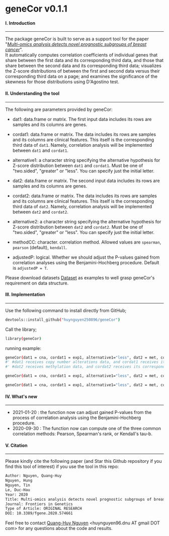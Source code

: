 # geneCor v0.1.1
#### I. Introduction
---
The package geneCor is built to serve as a support tool for the paper "*[Multi-omics analysis detects novel prognostic subgroups of breast cancer](https://www.frontiersin.org/articles/10.3389/fgene.2020.574661/full?utm_source=F-NTF&utm_medium=EMLX&utm_campaign=PRD_FEOPS_20170000_ARTICLE#F5)*". </br> It automatically computes correlation coefficients of individual genes that share between the first data and its corresponding third data, and those that share between the second data and its corresponding third data; visualizes the Z-score distributions of between the first and second data versus their corresponding third data on a page; and examines the significance of the skewness for those distributions using D'Agostino test.  </br> 

#### II. Understanding the tool
---
The following are parameters provided by geneCor:
- dat1: data.frame or matrix. The first input data includes its rows are samples and its columns are genes.

- cordat1: data.frame or matrix. The data includes its rows are samples and its columns are clinical features. This itself is the corresponding third data of `dat1`. Namely, correlation analysis will be implemented between `dat1` and `cordat1`.

- alternative1: a character string specifying the alternative hypothesis for Z-score distribution between `dat1` and `cordat1`. Must be one of "two.sided", "greater" or "less". You can specify just the initial letter.

- dat2: data.frame or matrix. The second input data includes its rows are samples and its columns are genes.

- cordat2: data.frame or matrix. The data includes its rows are samples and its columns are clinical features. This itself is the corresponding third data of `dat2`. Namely, correlation analysis will be implemented between `dat2` and `cordat2`.

- alternative2: a character string specifying the alternative hypothesis for Z-score distribution between `dat2` and `cordat2`. Must be one of "two.sided", "greater" or "less". You can specify just the initial letter.

- methodCC: character. correlation method. Allowed values are `spearman`, `pearson` (default), `kendall`.

- adjustedP: logical. Whether we should adjust the P-values gained from correlation analyses using the Benjamini-Hochberg procedure. Default is `adjustedP = T`.

Please download datasets [Dataset](https://github.com/huynguyen250896/geneCor/tree/master/Dataset) as examples to well grasp geneCor's requirement on data structure. </br>

#### III. Implementation
---
Use the following command to install directly from GitHub;
```sh
devtools::install_github("huynguyen250896/geneCor")
```
Call the library;
```sh
library(geneCor)
```
running example:
```sh
geneCor(dat1 = cna, cordat1 = exp1, alternative1="less", dat2 = met, cordat2 = exp2, alternative2="greater") #compute Pearson's correlation coefficients.
#' #dat1 receives copy number alterations data, and cordat1 receives its corresponding gene expression data.
#' #dat2 receives methylation data, and cordat2 receives its corresponding gene expression data.

geneCor(dat1 = cna, cordat1 = exp1, alternative1="less", dat2 = met, cordat2 = exp2, alternative2="greater", method = "spearman")  #compute Spearman's Rank correlation coefficients.

geneCor(dat1 = cna, cordat1 = exp1, alternative1="less", dat2 = met, cordat2 = exp2, alternative2="greater", method = "kendall") #compute Kendall's correlation coefficients.
```
#### IV. What's new
---
- 2021-01-20 : the function now can adjust gained P-values from the process of correlation analysis using the Benjamini-Hochberg procedure.
- 2020-09-30 : The function now can compute one of the three common correlation methods: Pearson, Spearman's rank, or Kendall's tau-b.

#### V. Citation 
---
Please kindly cite the following paper (and Star this Github repository if you find this tool of interest) if you use the tool in this repo: </br>
```sh
Author: Nguyen, Quang-Huy
Nguyen, Hung
Nguyen, Tin
Le, Duc-Hau
Year: 2020
Title: Multi-omics analysis detects novel prognostic subgroups of breast cancer
Journal: Frontiers in Genetics
Type of Article: ORIGINAL RESEARCH
DOI: 10.3389/fgene.2020.574661
```
Feel free to contact [Quang-Huy Nguyen](https://github.com/huynguyen250896) <huynguyen96.dnu AT gmail DOT com> for any questions about the code and results.
